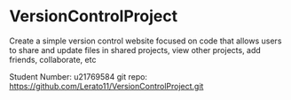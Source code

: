 # VersionControlProject
Create a simple version control website focused on code that allows users to share and update files in shared projects, view other projects, add friends, collaborate, etc

Student Number: u21769584
git repo: https://github.com/Lerato11/VersionControlProject.git